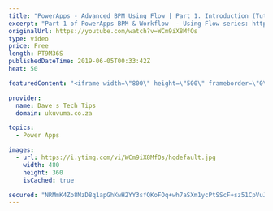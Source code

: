 ```yaml
---
title: "PowerApps - Advanced BPM Using Flow | Part 1. Introduction (Tutorial)"
excerpt: "Part 1 of PowerApps BPM & Workflow  - Using Flow series: https://www.youtube.com/playlist?list=PLxhCbU5zMGwslg6Xc40eNaSI_vKV83ugL  In this video, we will go through the basics of BPM and give a high-level overview of what could be achieved with this method of using PowerApps and Flow.  If you have any"
originalUrl: https://youtube.com/watch?v=WCm9iX8MfOs
type: video
price: Free
length: PT9M36S
publishedDateTime: 2019-06-05T00:33:42Z
heat: 50

featuredContent: "<iframe width=\"800\" height=\"500\" frameborder=\"0\" src=\"https://www.youtube.com/embed/WCm9iX8MfOs\" allow=\"accelerometer; autoplay; encrypted-media; gyroscope; picture-in-picture\" allowfullscreen></iframe>"

provider:
  name: Dave's Tech Tips
  domain: ukuvuma.co.za

topics:
  - Power Apps

images:
  - url: https://i.ytimg.com/vi/WCm9iX8MfOs/hqdefault.jpg
    width: 480
    height: 360
    isCached: true

secured: "NRMmK4Zo8MzD8q1apGhKwH2YY3sfQKoFOq+wh7aSXm1ycPtSScF+sz51CpVuJyDlhm3nkqGO+YeByx0S9fIBCgm+B+bL0kTwq81NU1Si4mEo8WWeiSpqJaOMUaC4zFZwyP0bIgZ6qx/mrSKOQQKz4CSy8JmEIH/DBHwyqsbxkksZCi0Uv8EmlZiRjb41EqCezgz5fWI0DkF6V69oqgVuJKWT5B2b/s3Kact3kRgHljCqC2I1czRTMBwqvQLJcofNYOEZ4HgJS5a9X12Lgd243JtDH090FtkvyJ92MnDM/MQ0oQborRXJNBTEHvlsZzMmgVVc5UrVOvN0NYQ7m/liGVOgNFM4ipZOwhVFZZvr9/Xu1Wuj6IHyAiks6U/r666R3mI1YZJ1ks6QOtTfe037FOBu3xiks07tArGh2V/GEOw=;pgp+u1S7lNtua6T1bfvaog=="
---
```


